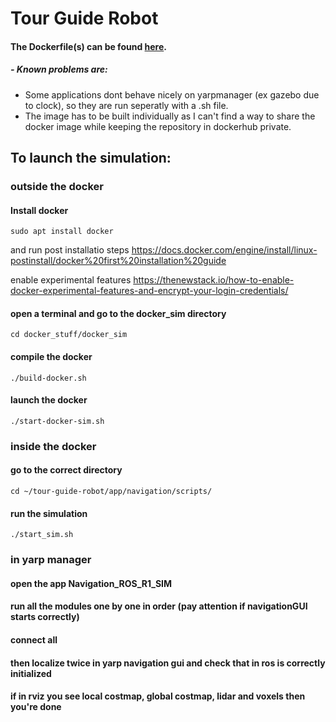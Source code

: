 # Tour Guide Robot

#### The Dockerfile(s) can be found [here](https://github.com/robotology-playground/tour-guide-robot/blob/master/docker_stuff).

##### - Known problems are:
- Some applications dont behave nicely on yarpmanager (ex gazebo due to clock), so they are run seperatly with a .sh file.
- The image has to be built individually as I can't find a way to share the docker image while keeping the repository in dockerhub private.

## To launch the simulation:

### outside the docker 

#### Install docker
`sudo apt install docker`

and run post installatio steps https://docs.docker.com/engine/install/linux-postinstall/docker%20first%20installation%20guide

enable experimental features https://thenewstack.io/how-to-enable-docker-experimental-features-and-encrypt-your-login-credentials/

#### open a terminal and go to the docker_sim directory
`cd docker_stuff/docker_sim`

#### compile the docker
`./build-docker.sh`

#### launch the docker
`./start-docker-sim.sh`

### inside the docker

#### go to the correct directory
`cd ~/tour-guide-robot/app/navigation/scripts/`

#### run the simulation
`./start_sim.sh`

### in yarp manager

#### open the app **Navigation_ROS_R1_SIM**

#### run all the modules one by one in order (pay attention if navigationGUI starts correctly)

#### connect all

#### then localize twice in yarp navigation gui and check that in ros is correctly initialized

#### if in rviz you see local costmap, global costmap, lidar and voxels then you're done
